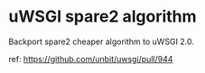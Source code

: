 # uWSGI spare2 algorithm

Backport spare2 cheaper algorithm to uWSGI 2.0.

ref: https://github.com/unbit/uwsgi/pull/944
